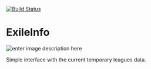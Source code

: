 [![Build Status](https://travis-ci.com/tcK1/exileinfo.svg?token=KDktHsDjS2Y6pyCybgx2&branch=master)](https://travis-ci.com/tcK1/exileinfo)
# ExileInfo
![enter image description here](http://i.imgur.com/lSudaDa.png)

Simple interface with the current temporary leagues data.